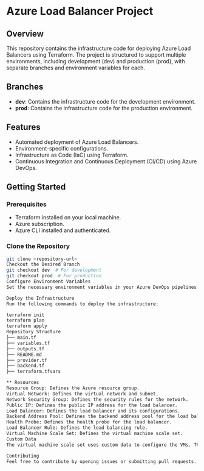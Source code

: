 # Azure Load Balancer Project

## Overview
This repository contains the infrastructure code for deploying Azure Load Balancers using Terraform. The project is structured to support multiple environments, including development (dev) and production (prod), with separate branches and environment variables for each.

## Branches
- **dev**: Contains the infrastructure code for the development environment.
- **prod**: Contains the infrastructure code for the production environment.

## Features
- Automated deployment of Azure Load Balancers.
- Environment-specific configurations.
- Infrastructure as Code (IaC) using Terraform.
- Continuous Integration and Continuous Deployment (CI/CD) using Azure DevOps.

## Getting Started

### Prerequisites
- Terraform installed on your local machine.
- Azure subscription.
- Azure CLI installed and authenticated.

### Clone the Repository
```bash
git clone <repository-url>
Checkout the Desired Branch
git checkout dev  # For development
git checkout prod  # For production
Configure Environment Variables
Set the necessary environment variables in your Azure DevOps pipelines or locally.

Deploy the Infrastructure
Run the following commands to deploy the infrastructure:

terraform init
terraform plan
terraform apply
Repository Structure
├── main.tf
├── variables.tf
├── outputs.tf
├── README.md
├── provider.tf 
├── backend.tf
├── terraform.tfvars 

** Resources
Resource Group: Defines the Azure resource group.
Virtual Network: Defines the virtual network and subnet.
Network Security Group: Defines the security rules for the network.
Public IP: Defines the public IP address for the load balancer.
Load Balancer: Defines the load balancer and its configurations.
Backend Address Pool: Defines the backend address pool for the load balancer.
Health Probe: Defines the health probe for the load balancer.
Load Balancer Rule: Defines the load balancing rule.
Virtual Machine Scale Set: Defines the virtual machine scale set.
Custom Data
The virtual machine scale set uses custom data to configure the VMs. The custom data script installs and configures Apache HTTP server.

Contributing
Feel free to contribute by opening issues or submitting pull requests. Ensure that your changes are tested in the dev branch before merging into prod.